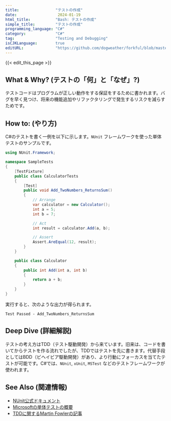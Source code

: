```yaml
---
title:                "テストの作成"
date:                  2024-01-19
html_title:           "Bash: テストの作成"
simple_title:         "テストの作成"
programming_language: "C#"
category:             "C#"
tag:                  "Testing and Debugging"
isCJKLanguage:        true
editURL:              "https://github.com/dogweather/forkful/blob/master/content/ja/c-sharp/writing-tests.md"
---
```


{{< edit_this_page >}}

## What & Why? (テストの「何」と「なぜ」?)
テストコードはプログラムが正しい動作をする保証をするために書かれます。バグを早く見つけ、将来の機能追加やリファクタリングで発生するリスクを減らすためです。

## How to: (やり方)
C#のテストを書く一例を以下に示します。`NUnit` フレームワークを使った単体テストのサンプルです。

```C#
using NUnit.Framework;

namespace SampleTests
{
    [TestFixture]
    public class CalculatorTests
    {
        [Test]
        public void Add_TwoNumbers_ReturnsSum()
        {
            // Arrange
            var calculator = new Calculator();
            int a = 5;
            int b = 7;

            // Act
            int result = calculator.Add(a, b);

            // Assert
            Assert.AreEqual(12, result);
        }
    }

    public class Calculator
    {
        public int Add(int a, int b)
        {
            return a + b;
        }
    }
}
```
実行すると、次のような出力が得られます。

```
Test Passed - Add_TwoNumbers_ReturnsSum
```

## Deep Dive (詳細解説)
テストの考え方はTDD（テスト駆動開発）から来ています。旧来は、コードを書いてからテストを作る流れでしたが、TDDではテストを先に書きます。代替手段としてはBDD（ビヘイビア駆動開発）があり、より行動にフォーカスを当てたテストが可能です。C#では、`NUnit`, `xUnit`, `MSTest` などのテストフレームワークが使われます。

## See Also (関連情報)
- [NUnit公式ドキュメント](https://nunit.org/docs/)
- [Microsoftの単体テストの概要](https://docs.microsoft.com/ja-jp/dotnet/core/testing/)
- [TDDに関するMartin Fowlerの記事](https://martinfowler.com/bliki/TestDrivenDevelopment.html)

